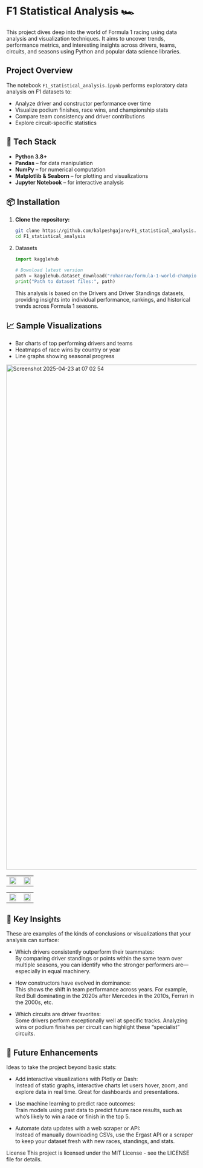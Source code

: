 #  **F1 Statistical Analysis** 🏎️

This project dives deep into the world of Formula 1 racing using data analysis and visualization techniques. It aims to uncover trends, performance metrics, and interesting insights across drivers, teams, circuits, and seasons using Python and popular data science libraries.

## Project Overview

The notebook `F1_statistical_analysis.ipynb` performs exploratory data analysis on F1 datasets to:

- Analyze driver and constructor performance over time
- Visualize podium finishes, race wins, and championship stats
- Compare team consistency and driver contributions
- Explore circuit-specific statistics


## 🧰 Tech Stack

- **Python 3.8+**
- **Pandas** – for data manipulation
- **NumPy** – for numerical computation
- **Matplotlib & Seaborn** – for plotting and visualizations
- **Jupyter Notebook** – for interactive analysis

## 📦 Installation

1. **Clone the repository:**
   ```bash
   git clone https://github.com/kalpeshgajare/F1_statistical_analysis.git
   cd F1_statistical_analysis
   ```
2. Datasets
   ```python
   import kagglehub
   
   # Download latest version
   path = kagglehub.dataset_download("rohanrao/formula-1-world-championship-1950-2020")
   print("Path to dataset files:", path)
   ```
   This analysis is based on the Drivers and Driver Standings datasets, providing insights into individual performance, rankings, and historical trends across Formula 1 seasons.

## 📈 Sample Visualizations
- Bar charts of top performing drivers and teams
- Heatmaps of race wins by country or year
- Line graphs showing seasonal progress
  
<img width="1331" alt="Screenshot 2025-04-23 at 07 02 54" src="https://github.com/user-attachments/assets/7b25ecac-78e7-4d7a-b47d-67fcd010eeb6" />
<table width="100%">
  <tr>
    <td align="left" width="50%">
      <img src="https://github.com/user-attachments/assets/e98532af-303a-4054-a99f-785f6e491bb9" width="95%">
    </td>
    <td align="right" width="50%">
      <img src="https://github.com/user-attachments/assets/edc340c8-988c-4b6e-b7ac-dc621899c393" width="95%">
    </td>
  </tr>
</table>
<table width="100%">
  <tr>
    <td align="left" width="50%">
     <img src="https://github.com/user-attachments/assets/7b389788-6892-41c5-8d8b-8435830d76f1" width="95%"/>
    </td>
    <td align="right" width="50%">
     <img src="https://github.com/user-attachments/assets/85643a6c-11b3-4df3-a2a8-7ba1eb27bd1d" width="95%"/>
  </tr>
</table>

## 📌 Key Insights
These are examples of the kinds of conclusions or visualizations that your analysis can surface:

- Which drivers consistently outperform their teammates:  
By comparing driver standings or points within the same team over multiple seasons, you can identify who the stronger performers are—especially in equal machinery.

- How constructors have evolved in dominance:  
This shows the shift in team performance across years. For example, Red Bull dominating in the 2020s after Mercedes in the 2010s, Ferrari in the 2000s, etc.

- Which circuits are driver favorites:  
Some drivers perform exceptionally well at specific tracks. Analyzing wins or podium finishes per circuit can highlight these “specialist” circuits.

## 🚀 Future Enhancements
Ideas to take the project beyond basic stats:
- Add interactive visualizations with Plotly or Dash:  
Instead of static graphs, interactive charts let users hover, zoom, and explore data in real time. Great for dashboards and presentations.

- Use machine learning to predict race outcomes:  
Train models using past data to predict future race results, such as who’s likely to win a race or finish in the top 5.

- Automate data updates with a web scraper or API:  
Instead of manually downloading CSVs, use the Ergast API or a scraper to keep your dataset fresh with new races, standings, and stats.

License
This project is licensed under the MIT License - see the LICENSE file for details.
